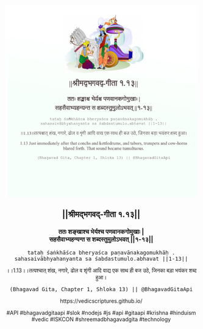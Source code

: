 <img src="../../asset/BG_1_13.png"/>
<center><h2>||श्रीमद्‍भगवद्‍-गीता १.१३||</h2>
<h3>ततः शङ्खाश्च भेर्यश्च पणवानकगोमुखाः |<br/>सहसैवाभ्यहन्यन्त स शब्दस्तुमुलोऽभवत् ||१-१३||</h3>
<pre>tataḥ śaṅkhāśca bheryaśca paṇavānakagomukhāḥ .<br/>sahasaivābhyahanyanta sa śabdastumulo.abhavat ||1-13||</pre>
<p>।।1.13।।तत्पश्चात् शंख, नगारे, ढोल व शृंगी आदि वाद्य एक साथ ही बज उठे, जिनका बड़ा भयंकर शब्द हुआ।</p>
<pre>(Bhagavad Gita, Chapter 1, Shloka 13) || @BhagavadGitaApi</pre><p>https://vedicscriptures.github.io/</p><p>#API #bhagavadgitaapi #slok #nodejs #js #api #gitaapi #krishna #hinduism #vedic #ISKCON #shreemadbhagavadgita #technology</p></center>
